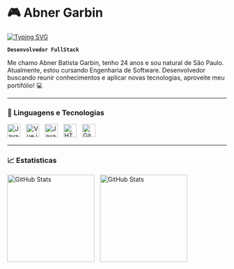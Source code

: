 # 🎮 Abner Garbin

[![Typing SVG](https://readme-typing-svg.demolab.com?font=Fira+Code&pause=1000&color=04CEB9&width=435&lines=Full+Stack+Developer;Software+Engineer)](https://git.io/typing-svg)

**`Desenvolvedor FullStack`**

Me chamo Abner Batista Garbin, tenho 24 anos e sou natural de São Paulo. Atualmente, estou cursando Engenharia de Software. Desenvolvedor buscando reunir conhecimentos e aplicar novas tecnologias, aproveite meu portifólio! 💻

---

### 🤖 Linguagens e Tecnologias

 <img  align="left" 
    alt="Java" 
    title="Java"
    width="30px" 
    style="padding-right: 10px;" 
    src="https://cdn.jsdelivr.net/gh/devicons/devicon@latest/icons/java/java-original.svg"
/>

<img  align="left" 
    alt="Vue.js" 
    title="Vue.js"
    width="30px" 
    style="padding-right: 10px;" 
    src="https://cdn.jsdelivr.net/gh/devicons/devicon@latest/icons/vuejs/vuejs-original.svg"
/>
          

<img 
    align="left" 
    alt="JavaScript" 
    title="JavaScript"
    width="30px" 
    style="padding-right: 10px;" 
    src="https://cdn.jsdelivr.net/gh/devicons/devicon@latest/icons/javascript/javascript-original.svg" 
/>

 <img align="left" 
    alt="HTML5" 
    title="HTML5"
    width="30px" 
    style="padding-right: 10px;" 
    src="https://cdn.jsdelivr.net/gh/devicons/devicon@latest/icons/html5/html5-original.svg"
/>        

<img 
    align="left" 
    alt="Git" 
    title="Git"
    width="30px" 
    style="padding-right: 10px;" 
    src="https://cdn.jsdelivr.net/gh/devicons/devicon@latest/icons/git/git-original.svg" 
/>
          

<br/>
<br/>

---

### 📈 Estatísticas

<img 
      align="left" 
      alt="GitHub Stats" 
      height="200" 
      style="padding-right: 10px;" 
      src="https://github-readme-stats.vercel.app/api?username=BatystaG&show_icons=true&theme=neon&include_all_commmits=true&locale=pt-br" 
  />

  <img 
      align="left" 
      alt="GitHub Stats" 
      height="200" 
      style="padding-right: 10px;" 
      src="https://github-readme-stats.vercel.app/api/top-langs/?username=BatystaG&layout=donut&theme=neon&locale=pt-br" 
  />



</p>
